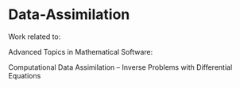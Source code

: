 # Data-Assimilation

Work related to:

Advanced Topics in Mathematical Software:

Computational Data Assimilation – Inverse Problems with Differential Equations

